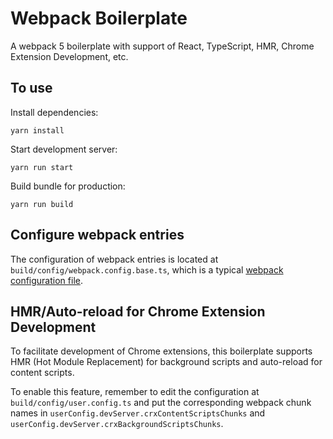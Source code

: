# Webpack Boilerplate

A webpack 5 boilerplate with support of React, TypeScript, HMR, Chrome Extension Development, etc.

## To use

Install dependencies:

```shell
yarn install
```

Start development server:

```shell
yarn run start
```

Build bundle for production:

```shell
yarn run build
```

## Configure webpack entries

The configuration of webpack entries is located at `build/config/webpack.config.base.ts`, which is a typical [webpack configuration file](https://webpack.js.org/configuration/).

## HMR/Auto-reload for Chrome Extension Development

To facilitate development of Chrome extensions, this boilerplate supports HMR (Hot Module Replacement) for background scripts and auto-reload for content scripts.

To enable this feature, remember to edit the configuration at `build/config/user.config.ts` and put the corresponding webpack chunk names in `userConfig.devServer.crxContentScriptsChunks` and `userConfig.devServer.crxBackgroundScriptsChunks`.
